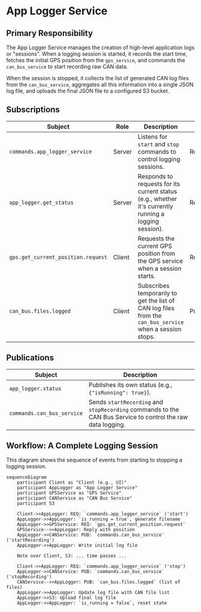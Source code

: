 # App Logger Service

## Primary Responsibility

The App Logger Service manages the creation of high-level application logs or "sessions". When a logging session is started, it records the start time, fetches the initial GPS position from the `gps_service`, and commands the `can_bus_service` to start recording raw CAN data.

When the session is stopped, it collects the list of generated CAN log files from the `can_bus_service`, aggregates all this information into a single JSON log file, and uploads the final JSON file to a configured S3 bucket.

## Subscriptions

| Subject                            | Role     | Description                                                                                                | Pattern           |
| ---------------------------------- | -------- | ---------------------------------------------------------------------------------------------------------- | ----------------- |
| `commands.app_logger_service`      | Server   | Listens for `start` and `stop` commands to control logging sessions.                                       | Request/Reply     |
| `app_logger.get_status`            | Server   | Responds to requests for its current status (e.g., whether it's currently running a logging session).      | Request/Reply     |
| `gps.get_current_position.request` | Client   | Requests the current GPS position from the GPS service when a session starts.                              | Request/Reply     |
| `can_bus.files.logged`             | Client   | Subscribes temporarily to get the list of CAN log files from the `can_bus_service` when a session stops.   | Publish/Subscribe |

## Publications

| Subject                  | Description                                                                                                    |
| ------------------------ | -------------------------------------------------------------------------------------------------------------- |
| `app_logger.status`      | Publishes its own status (e.g., `{"isRunning": true}`).                                                        |
| `commands.can_bus_service` | Sends `startRecording` and `stopRecording` commands to the CAN Bus Service to control the raw data logging.    |

## Workflow: A Complete Logging Session

This diagram shows the sequence of events from starting to stopping a logging session.

```mermaid
sequenceDiagram
    participant Client as "Client (e.g., UI)"
    participant AppLogger as "App Logger Service"
    participant GPSService as "GPS Service"
    participant CANService as "CAN Bus Service"
    participant S3

    Client->>AppLogger: REQ: `commands.app_logger_service` ('start')
    AppLogger->>AppLogger: `is_running = true`, generate filename
    AppLogger->>GPSService: REQ: `gps.get_current_position.request`
    GPSService-->>AppLogger: Reply with position
    AppLogger->>CANService: PUB: `commands.can_bus_service` ('startRecording')
    AppLogger->>AppLogger: Write initial log file

    Note over Client, S3: ... time passes ...

    Client->>AppLogger: REQ: `commands.app_logger_service` ('stop')
    AppLogger->>CANService: PUB: `commands.can_bus_service` ('stopRecording')
    CANService-->>AppLogger: PUB: `can_bus.files.logged` (list of files)
    AppLogger->>AppLogger: Update log file with CAN file list
    AppLogger->>S3: Upload final log file
    AppLogger->>AppLogger: `is_running = false`, reset state
```
